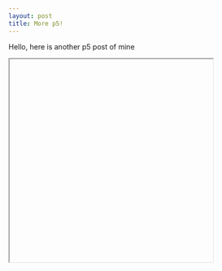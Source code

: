 ```yaml
---
layout: post
title: More p5!
---
```


Hello, here is another p5 post of mine
<iframe data-src='/p5/cheetah' style='height: 400px; width: 400px'></iframe>
